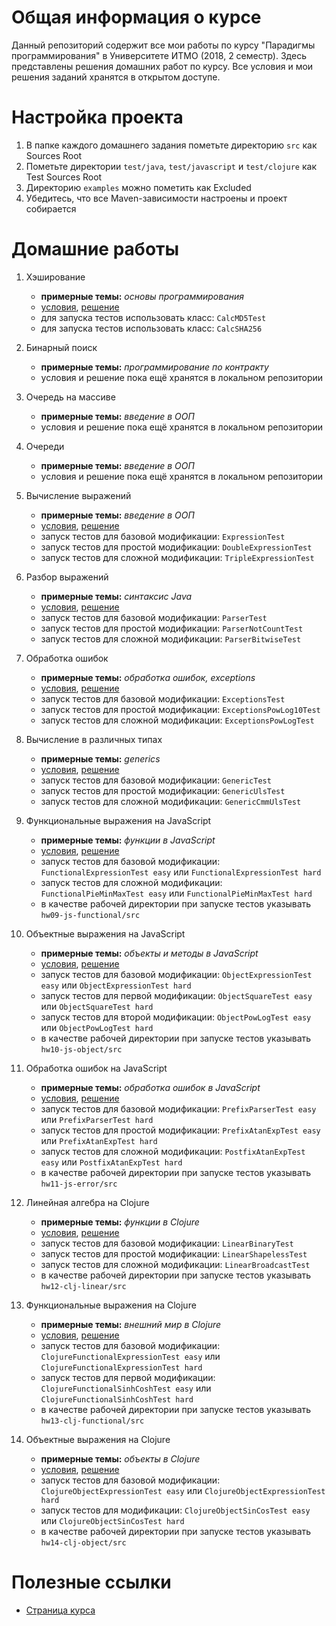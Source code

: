 # Общая информация о курсе

Данный репозиторий содержит все мои работы по курсу "Парадигмы программирования" в Университете ИТМО (2018, 2 семестр). Здесь представлены решения домашних работ по курсу. Все условия и мои решения заданий хранятся в открытом доступе.

# Настройка проекта

1. В папке каждого домашнего задания пометьте директорию `src` как Sources Root
2. Пометьте директории `test/java`, `test/javascript` и `test/clojure` как Test Sources Root
4. Директорию `examples` можно пометить как Excluded
5. Убедитесь, что все Maven-зависимости настроены и проект собирается

# Домашние работы

1. Хэширование

   * **примерные темы:** _основы программирования_
   * [условия](hw01-hash/tasks.md), [решение](hw01-hash)
   * для запуска тестов использовать класс:
     `CalcMD5Test`
   * для запуска тестов использовать класс:
     `CalcSHA256`
2. Бинарный поиск

   * **примерные темы:** _программирование по контракту_
   * условия и решение пока ещё хранятся в локальном репозитории
3. Очередь на массиве

   * **примерные темы:** _введение в ООП_
   * условия и решение пока ещё хранятся в локальном репозитории
4. Очереди

   * **примерные темы:** _введение в ООП_
   * условия и решение пока ещё хранятся в локальном репозитории
5. Вычисление выражений

   * **примерные темы:** _введение в ООП_
   * [условия](hw05-expression/tasks.md), [решение](hw05-expression)
   * запуск тестов для базовой модификации:
     `ExpressionTest`
   * запуск тестов для простой модификации:
     `DoubleExpressionTest`
   * запуск тестов для сложной модификации:
     `TripleExpressionTest`
6. Разбор выражений

   * **примерные темы:** _синтаксис Java_
   * [условия](hw06-parser/tasks.md), [решение](hw06-parser)
   * запуск тестов для базовой модификации:
     `ParserTest`
   * запуск тестов для простой модификации:
     `ParserNotCountTest`
   * запуск тестов для сложной модификации:
     `ParserBitwiseTest`
7. Обработка ошибок

   * **примерные темы:** _обработка ошибок, exceptions_
   * [условия](hw07-exception/tasks.md), [решение](hw07-exception)
   * запуск тестов для базовой модификации:
     `ExceptionsTest`
   * запуск тестов для простой модификации:
     `ExceptionsPowLog10Test`
   * запуск тестов для сложной модификации:
     `ExceptionsPowLogTest`
8. Вычисление в различных типах
   * **примерные темы:** _generics_
   * [условия](hw08-generics/tasks.md), [решение](hw08-generics)
   * запуск тестов для базовой модификации:
     `GenericTest`
   * запуск тестов для простой модификации:
     `GenericUlsTest`
   * запуск тестов для сложной модификации:
     `GenericCmmUlsTest`
9. Функциональные выражения на JavaScript

   * **примерные темы:** _функции в JavaScript_
   * [условия](hw09-js-functional/tasks.md), [решение](hw09-js-functional)
   * запуск тестов для базовой модификации:
     `FunctionalExpressionTest easy` или `FunctionalExpressionTest hard`
   * запуск тестов для сложной модификации:
     `FunctionalPieMinMaxTest easy` или `FunctionalPieMinMaxTest hard`
   * в качестве рабочей директории при запуске тестов указывать `hw09-js-functional/src`
10. Объектные выражения на JavaScript

    * **примерные темы:** _объекты и методы в JavaScript_
    * [условия](hw10-js-object/tasks.md), [решение](hw10-js-object)
    * запуск тестов для базовой модификации:
      `ObjectExpressionTest easy` или `ObjectExpressionTest hard`
    * запуск тестов для первой модификации:
      `ObjectSquareTest easy` или `ObjectSquareTest hard`
    * запуск тестов для второй модификации:
      `ObjectPowLogTest easy` или `ObjectPowLogTest hard`
    * в качестве рабочей директории при запуске тестов указывать `hw10-js-object/src`
11. Обработка ошибок на JavaScript

    * **примерные темы:** _обработка ошибок в JavaScript_
    * [условия](hw11-js-error/tasks.md), [решение](hw11-js-error)
    * запуск тестов для базовой модификации:
      `PrefixParserTest easy` или `PrefixParserTest hard`
    * запуск тестов для простой модификации:
      `PrefixAtanExpTest easy` или `PrefixAtanExpTest hard`
    * запуск тестов для сложной модификации:
      `PostfixAtanExpTest easy` или `PostfixAtanExpTest hard`
    * в качестве рабочей директории при запуске тестов указывать `hw11-js-error/src`
12. Линейная алгебра на Clojure

    * **примерные темы:** _функции в Clojure_
    * [условия](hw12-clj-linear/tasks.md), [решение](hw12-clj-linear)
    * запуск тестов для базовой модификации:
      `LinearBinaryTest`
    * запуск тестов для простой модификации:
      `LinearShapelessTest`
    * запуск тестов для сложной модификации:
      `LinearBroadcastTest`
    * в качестве рабочей директории при запуске тестов указывать `hw12-clj-linear/src`
13. Функциональные выражения на Clojure
    * **примерные темы:** _внешний мир в Clojure_
    * [условия](hw13-clj-functional/tasks.md), [решение](hw13-clj-functional)
    * запуск тестов для базовой модификации:
      `ClojureFunctionalExpressionTest easy` или `ClojureFunctionalExpressionTest hard`
    * запуск тестов для первой модификации:
      `ClojureFunctionalSinhCoshTest easy` или `ClojureFunctionalSinhCoshTest hard`
    * в качестве рабочей директории при запуске тестов указывать `hw13-clj-functional/src`
14. Объектные выражения на Clojure
    * **примерные темы:** _объекты в Clojure_
    * [условия](hw14-clj-object/tasks.md), [решение](hw14-clj-object)
    * запуск тестов для базовой модификации:
      `ClojureObjectExpressionTest easy` или `ClojureObjectExpressionTest hard`
    * запуск тестов для модификации:
      `ClojureObjectSinCosTest easy` или `ClojureObjectSinCosTest hard`
    * в качестве рабочей директории при запуске тестов указывать `hw14-clj-object/src`


# Полезные ссылки

* [Страница курса](http://www.kgeorgiy.info/courses/paradigms/)
